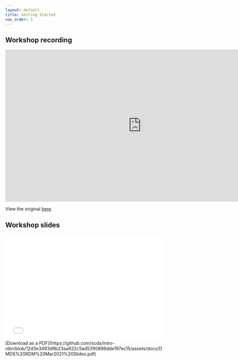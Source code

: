 ```yaml
---
layout: default
title: Getting Started
nav_order: 3
---
```



## Workshop recording

<iframe height="480" width="853" allowfullscreen frameborder=0 src="https://echo360.ca/media/4378b2ec-7d0c-4632-a1e4-5a8076a494da/public?autoplay=false&automute=false"></iframe>

View the original [here](https://echo360.ca/media/4378b2ec-7d0c-4632-a1e4-5a8076a494da/public).


## Workshop slides

<div style="position:relative;padding-top:66.25%;">
<iframe src="//docs.google.com/viewer?url=https://github.com/scds/intro-rdm/blob/12d3e3493d9b23aa922c5ad5390898dde197ec15/assets/docs/DMDS%20RDM%20Mar2021%20Slides.pdf?dl=0&hl=en_US&embedded=true" class="gde-frame" style="position:absolute;top:0;left:0;width:100%;height:100%;border:none;" scrolling="no"></iframe>
</div>
[Download as a PDF](https://github.com/scds/intro-rdm/blob/12d3e3493d9b23aa922c5ad5390898dde197ec15/assets/docs/DMDS%20RDM%20Mar2021%20Slides.pdf)
<br>

